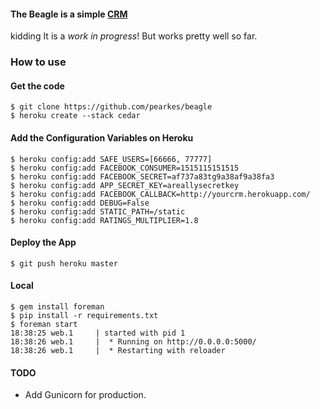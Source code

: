 #### The Beagle is a simple [CRM](http://en.wikipedia.org/wiki/Customer_relationship_management)

kidding It is a _work in progress_! But works pretty well so far.

### How to use

#### Get the code

	$ git clone https://github.com/pearkes/beagle
    $ heroku create --stack cedar

#### Add the Configuration Variables on Heroku

	$ heroku config:add SAFE_USERS=[66666, 77777]
	$ heroku config:add FACEBOOK_CONSUMER=1515115151515
	$ heroku config:add FACEBOOK_SECRET=af737a83tg9a38af9a38fa3
	$ heroku config:add APP_SECRET_KEY=areallysecretkey
	$ heroku config:add FACEBOOK_CALLBACK=http://yourcrm.herokuapp.com/
	$ heroku config:add DEBUG=False
	$ heroku config:add STATIC_PATH=/static
	$ heroku config:add RATINGS_MULTIPLIER=1.8

#### Deploy the App

    $ git push heroku master

#### Local

	$ gem install foreman
	$ pip install -r requirements.txt
	$ foreman start
	18:38:25 web.1     | started with pid 1
	18:38:26 web.1     |  * Running on http://0.0.0.0:5000/
	18:38:26 web.1     |  * Restarting with reloader

#### TODO

- Add Gunicorn for production.
